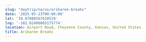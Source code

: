 ```yaml
---
slug: "daytrip/na/us/arikaree-breaks"
date: '2025-05-23T00:00:00'
lat: '39.97000567620519'
lng: '-102.02406065175774'
location: Airport Road, Cheyenne County, Kansas, United States
title: Arikaree Breaks
---
```



